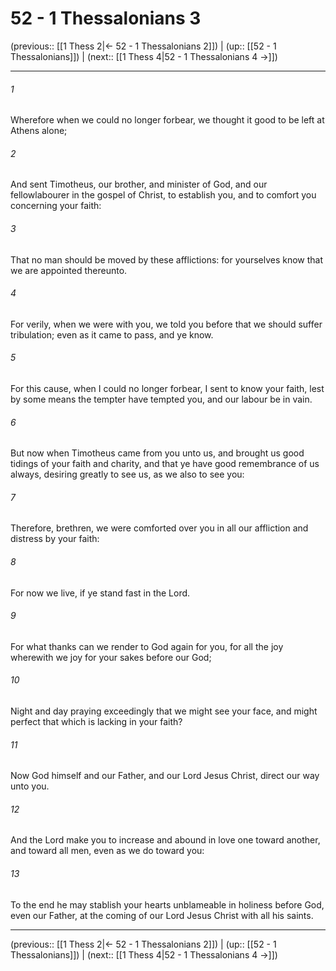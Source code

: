# 52 - 1 Thessalonians 3

(previous:: [[1 Thess 2|← 52 - 1 Thessalonians 2]]) | (up:: [[52 - 1 Thessalonians]]) | (next:: [[1 Thess 4|52 - 1 Thessalonians 4 →]])

***


###### 1 
Wherefore when we could no longer forbear, we thought it good to be left at Athens alone; 

###### 2 
And sent Timotheus, our brother, and minister of God, and our fellowlabourer in the gospel of Christ, to establish you, and to comfort you concerning your faith: 

###### 3 
That no man should be moved by these afflictions: for yourselves know that we are appointed thereunto. 

###### 4 
For verily, when we were with you, we told you before that we should suffer tribulation; even as it came to pass, and ye know. 

###### 5 
For this cause, when I could no longer forbear, I sent to know your faith, lest by some means the tempter have tempted you, and our labour be in vain. 

###### 6 
But now when Timotheus came from you unto us, and brought us good tidings of your faith and charity, and that ye have good remembrance of us always, desiring greatly to see us, as we also to see you: 

###### 7 
Therefore, brethren, we were comforted over you in all our affliction and distress by your faith: 

###### 8 
For now we live, if ye stand fast in the Lord. 

###### 9 
For what thanks can we render to God again for you, for all the joy wherewith we joy for your sakes before our God; 

###### 10 
Night and day praying exceedingly that we might see your face, and might perfect that which is lacking in your faith? 

###### 11 
Now God himself and our Father, and our Lord Jesus Christ, direct our way unto you. 

###### 12 
And the Lord make you to increase and abound in love one toward another, and toward all men, even as we do toward you: 

###### 13 
To the end he may stablish your hearts unblameable in holiness before God, even our Father, at the coming of our Lord Jesus Christ with all his saints.

***

(previous:: [[1 Thess 2|← 52 - 1 Thessalonians 2]]) | (up:: [[52 - 1 Thessalonians]]) | (next:: [[1 Thess 4|52 - 1 Thessalonians 4 →]])
